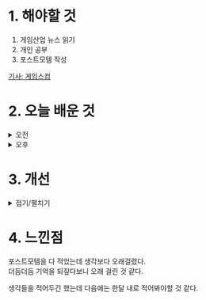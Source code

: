 
# 1. 해야할 것

1. 게임산업 뉴스 읽기 
2. 개인 공부  
3. 포스트모템 작성

[기사: 게임스컴](https://www.gameinsight.co.kr/news/articleView.html?idxno=33043)


# 2. 오늘 배운 것

<details>
<summary>오전</summary>

## 오늘의 뉴스
<details>
<summary>접기/펼치기</summary>

### 게임스컴
![image](https://github.com/user-attachments/assets/460b9b39-e595-42b9-87db-775e5cbd4817)

재밌어 보이는 게임들이 많이 나오지만 내가 '하고' 싶은 게임은 없다.\
내가 좋아하는 장르의 게임이 아니여서다.\
총 게임은 콘솔 정도만 즐기고 PVP는 별로 좋아하지 않기 때문에 스토리만 즐기고 끈다.

그럼에도 총게임이 나에게 줄 수 있는 매력은 다함께 적을 처치한다는 팀 플레이가 재밌는 게임이다.\
이번에는 그런 류의 게임이 많이 보여서 주목하고 있다.
</details>

</details>


<details>
<summary>오후</summary>

## 포스트모템
<details>
<summary>접기/펼치기</summary>

### 개발 진행 과정
![image](https://github.com/user-attachments/assets/ec97a085-0c79-4c05-8489-8e3926f2b17b)

</details>

</details>




# 3. 개선


<details>
<summary>접기/펼치기</summary>


</details>



# 4. 느낀점
포스트모템을 다 적었는데 생각보다 오래걸렸다.\
더듬더듬 기억을 되짚다보니 오래 걸린 것 같다.

생각들을 적어두긴 했는데 다음에는 한달 내로 적어봐야할 것 같다.

